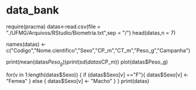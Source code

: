 # data_bank

require(pracma)
datas<-read.csv(file = "./UFMG/Arquivos/RStudio/Biometria.txt",sep = "/")
head(datas,n = 7)

names(datas) <- c("Codigo","Nome.cientifico","Sexo","CP_m","CT_m","Peso_g","Campanha")

print(mean(datas$Peso_g))
print(sd(datas$CP_m))
plot(datas$Peso_g)

for(v in 1:length(datas$Sexo)) {
  if (datas$Sexo[v] =="F"){
    datas$Sexo[v] <- "Femea"
  } else {
    datas$Sexo[v] <- "Macho"
  }
}
print(datas)
